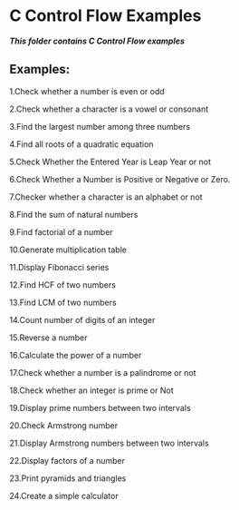 # C Control Flow Examples


***This folder contains C Control Flow examples***

## Examples:

1.Check whether a number is even or odd

2.Check whether a character is a vowel or consonant

3.Find the largest number among three numbers
		
4.Find all roots of a quadratic equation
		
5.Check Whether the Entered Year is Leap Year or not
		
6.Check Whether a Number is Positive or Negative or Zero.
		
7.Checker whether a character is an alphabet or not

8.Find the sum of natural numbers
		
9.Find factorial of a number

10.Generate multiplication table

11.Display Fibonacci series
		
12.Find HCF of two numbers
		
13.Find LCM of two numbers
		
14.Count number of digits of an integer
		
15.Reverse a number 
		
16.Calculate the power of a number
		
17.Check whether a number is a palindrome or not
		
18.Check whether an integer is prime or Not

19.Display prime numbers between two intervals
	
20.Check Armstrong number
		
21.Display Armstrong numbers between two intervals
		
22.Display factors of a number

23.Print pyramids and triangles
		
24.Create a simple calculator
